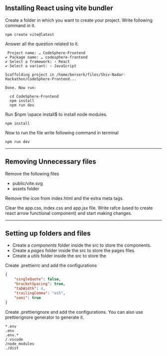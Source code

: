 ## Installing React using vite bundler

Create a folder in which you want to create your project. Write following command in it.

```console
npm create vite@latest
```

Answer all the question related to it.

```console
 Project name: … CodeSphere-Frontend
✔ Package name: … codesphere-frontend
✔ Select a framework: › React
✔ Select a variant: › JavaScript

Scaffolding project in /home/berserk/files/Shiv-Nadar-Hackathon/CodeSphere-Frontend...

Done. Now run:

  cd CodeSphere-Frontend
  npm install
  npm run dev
```

Run $npm \space install$ to install node modules.

```console
npm install
```

Now to run the file write following command in terminal

```console
npm run dev
```

---
## Removing Unnecessary files

Remove the following files
- public/vite.svg
- assets folder

Remove the icon from index.html and the extra meta tags.

Clear the app.css, index.css and app.jsx file. Write rafce (used to create react arrow functional component) and start making changes.

---
## Setting up folders and files

- Create a $components$ folder inside the src to store the components.
- Create a $pages$ folder inside the src to store the pages files.
- Create a $utils$ folder inside the src to store the 

Create .prettierrc and add the configurations

```json
{
	"singleQuote": false,
	"bracketSpacing": true,
	"tabWidth": 4,
	"trailingComma": "es5",
	"semi": true
}
```

Create .prettierignore and add the configurations.
You can also use prettierignore generator to generate it.

```
*.env
.env
.env.*
/.vscode
/node_modules
./dist
```
